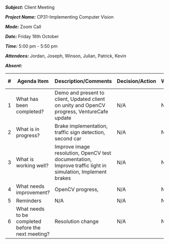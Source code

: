 ***Subject:*** Client Meeting

***Project Name:*** CP31-Implementing Computer Vision

***Mode:*** Zoom Call

***Date:*** Friday 16th October

***Time:*** 5:00 pm - 5:50 pm

***Attendees:*** Jordan, Joseph, Winson, Julian, Patrick, Kevin

***Absent:***


|#|Agenda Item |Description/Comments|Decision/Action|Who?|Items for escalation|
|-|-|-|-|-|-|
|1|What has been completed?|Demo and present to client, Updated client on unity and OpenCV progress, VentureCafe update|N/A|N/A|N/A|
|2|What is in progress?|Brake implementation, traffic sign detection, second car|N/A|N/A|N/A|
|3|What is working well?|Improve image resolution, OpenCV test documentation, Improve traffic light in simulation, Implement brakes|N/A|N/A|N/A|
|4|What needs improvement? |OpenCV progress, |N/A|N/A|N/A|
|5|Reminders|N/A|N/A|N/A|N/A|
|6|What needs to be completed before the next meeting?|Resolution change|N/A|N/A|N/A|